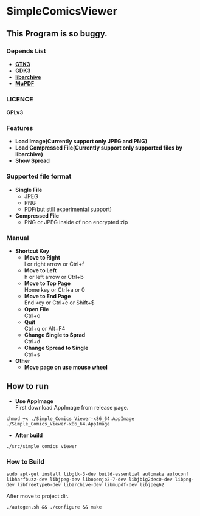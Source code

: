 # SimpleComicsViewer

## This Program is so buggy.

### Depends List
- **[GTK3](https://www.gtk.org/)**
- **GDK3**
- **[libarchive](https://www.libarchive.org/)**
- **[MuPDF](https://github.com/ArtifexSoftware/mupdf)**

### LICENCE
**GPLv3**

### Features
- **Load Image(Currently support only JPEG and PNG)**
- **Load Compressed File(Currently support only supported files by libarchive)**
- **Show Spread**

### Supported file format
- **Single File**
    - JPEG
    - PNG
    - PDF(but still experimental support)  
- **Compressed File**
    - PNG or JPEG inside of non encrypted zip

### Manual
- **Shortcut Key**
    - **Move to Right**  
        l or right arrow or Ctrl+f  
    - **Move to Left**  
        h or left arrow or Ctrl+b  
    - **Move to Top Page**  
        Home key or Ctrl+a or 0  
    - **Move to End Page**  
        End key or Ctrl+e or Shift+$  
    - **Open File**  
        Ctrl+o  
    - **Quit**  
        Ctrl+q or Alt+F4  
    - **Change Single to Sprad**  
        Ctrl+d  
    - **Change Spread to Single**  
        Ctrl+s  
- **Other**
  - **Move page on use mouse wheel**

## How to run

- **Use AppImage**  
First download AppImage from release page.  
```
chmod +x ./Simple_Comics_Viewer-x86_64.AppImage
./Simple_Comics_Viewer-x86_64.AppImage
```

- **After build**
```
./src/simple_comics_viewer
```

### How to Build
```
sudo apt-get install libgtk-3-dev build-essential automake autoconf libharfbuzz-dev libjpeg-dev libopenjp2-7-dev libjbig2dec0-dev libpng-dev libfreetype6-dev libarchive-dev libmupdf-dev libjpeg62
```
After move to project dir.
```
./autogen.sh && ./configure && make
```
